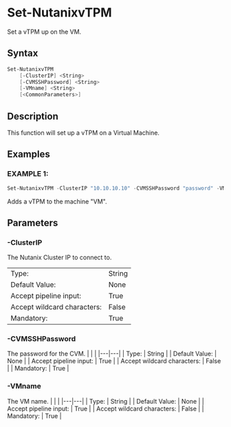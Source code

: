 # Set-NutanixvTPM

Set a vTPM up on the VM.

## Syntax

```PowerShell
Set-NutanixvTPM
    [-ClusterIP] <String>
    [-CVMSSHPassword] <String>
    [-VMname] <String>
    [<CommonParameters>]
```

## Description

This function will set up a vTPM on a Virtual Machine.

## Examples

### EXAMPLE 1:

```PowerShell
Set-NutanixvTPM -ClusterIP "10.10.10.10" -CVMSSHPassword "password" -VMname "VM"
```

Adds a vTPM to the machine "VM".

## Parameters

### -ClusterIP

The Nutanix Cluster IP to connect to.

|  | |
|---|---|
| Type:    | String |
| Default Value: | None |
| Accept pipeline input: | True |
| Accept wildcard characters: | False |
| Mandatory: | True |

### -CVMSSHPassword

The password for the CVM.
|  | |
|---|---|
| Type:    | String |
| Default Value: | None |
| Accept pipeline input: | True |
| Accept wildcard characters: | False |
| Mandatory: | True |

### -VMname

The VM name.
|  | |
|---|---|
| Type:    | String |
| Default Value: | None |
| Accept pipeline input: | True |
| Accept wildcard characters: | False |
| Mandatory: | True |
